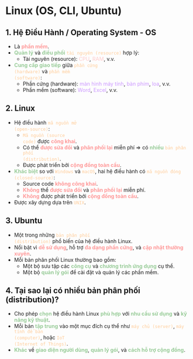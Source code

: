 # Linux (OS, CLI, Ubuntu)

## 1. Hệ Điều Hành / Operating System - OS
- Là **<span style="color:#ff9999;">phần mềm</span>**.
- **<span style="color:#99cc99;">Quản lý</span>** và **<span style="color:#99cc99;">điều phối</span>** <code><span style="color:#ffcc99;">tài nguyên (resource)</span></code> hợp lý:
  - Tài nguyên (resource): <span style="color:#ffcccc;">CPU</span>, <span style="color:#ffcccc;">RAM</span>, v.v.
- **<span style="color:#99cc99;">Cung cấp giao tiếp</span>** giữa <code><span style="color:#ffcc99;">phần cứng (hardware)</span></code> và <code><span style="color:#ffcc99;">phần mềm (software)</span></code>:
  - Phần cứng (hardware): <span style="color:#cc99ff;">màn hình máy tính</span>, <span style="color:#cc99ff;">bàn phím</span>, <span style="color:#cc99ff;">loa</span>, v.v.
  - Phần mềm (software): <span style="color:#cc99ff;">Word</span>, <span style="color:#cc99ff;">Excel</span>, v.v.

## 2. Linux
- Hệ điều hành <code><span style="color:#ffcc99;">mã nguồn mở (open-source)</span></code>:
  - <code><span style="color:#ffcc99;">Mã nguồn (source code)</span></code> được **<span style="color:#ff9999;">công khai</span>**.
  - Có thể **<span style="color:#ff9999;">được sửa đổi</span>** và **<span style="color:#ff9999;">phân phối lại</span>** miễn phí => có **<span style="color:#99cc99;">nhiều</span>** <code><span style="color:#ffcc99;">bản phân phối (distribution)</span></code>.
  - Được phát triển bởi **<span style="color:#ff9999;">cộng đồng toàn cầu</span>**.
- **<span style="color:#99cc99;">Khác biệt</span>** so với <code><span style="color:#ffcc99;">Windows</span></code> và <code><span style="color:#ffcc99;">macOS</span></code>, hai hệ điều hành có <code><span style="color:#ffcc99;">mã nguồn đóng (closed-source)</span></code>:
  - Source code **<span style="color:#ff9999;">không công khai</span>**.
  - **<span style="color:#ff9999;">Không</span>** thể **<span style="color:#ff9999;">được sửa đổi</span>** và **<span style="color:#ff9999;">phân phối lại</span>** miễn phí.
  - **<span style="color:#ff9999;">Không</span>** được phát triển bởi **<span style="color:#ff9999;">cộng đồng toàn cầu</span>**.
- Được xây dựng dựa trên <code><span style="color:#ffcc99;">UNIX</span></code>.

## 3. Ubuntu
- Một trong những <code><span style="color:#ffcc99;">bản phân phối (distribution)</span></code> phổ biến của hệ điều hành Linux.
- Nổi bật vì **<span style="color:#ff9999;">dễ sử dụng</span>**, hỗ trợ **<span style="color:#ff9999;">đa dạng phần cứng</span>**, và **<span style="color:#ff9999;">cập nhật thường xuyên</span>**.
- Mỗi bản phân phối Linux thường bao gồm:
  - Một bộ sưu tập các **<span style="color:#99cc99;">công cụ</span>** và **<span style="color:#99cc99;">chương trình ứng dụng</span>** cụ thể.
  - Một bộ **<span style="color:#99cc99;">quản lý gói</span>** để cài đặt và quản lý các phần mềm.

## 4. Tại sao lại có nhiều bản phân phối (distribution)?
- Cho phép **<span style="color:#99cc99;">chọn</span>** hệ điều hành Linux **<span style="color:#99cc99;">phù hợp</span>** với **<span style="color:#99cc99;">nhu cầu sử dụng</span>** và **<span style="color:#99cc99;">kỹ năng kỹ thuật</span>**.
- Mỗi bản **<span style="color:#99cc99;">tập trung</span>** vào một mục đích cụ thể như <code><span style="color:#ffcc99;">máy chủ (server)</span></code>, <code><span style="color:#ffcc99;">máy tính để bàn (computer)</span></code>, hoặc <code><span style="color:#ffcc99;">IoT (Internet of Things)</span></code>.
- **<span style="color:#99cc99;">Khác</span>** về **<span style="color:#99cc99;">giao diện người dùng</span>**, **<span style="color:#99cc99;">quản lý gói</span>**, và **<span style="color:#99cc99;">cách hỗ trợ cộng đồng</span>**.

